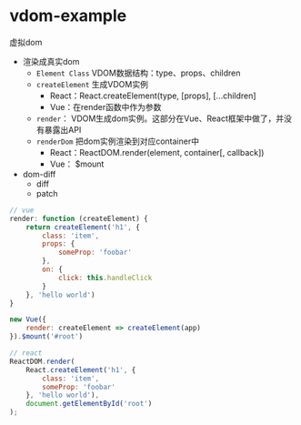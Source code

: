 # vdom-example

虚拟dom
* 渲染成真实dom
    * `Element Class` VDOM数据结构：type、props、children
    * `createElement` 生成VDOM实例
        * React：React.createElement(type, [props], [...children]
        * Vue：在render函数中作为参数
    * `render`： VDOM生成dom实例。这部分在Vue、React框架中做了，并没有暴露出API
    * `renderDom` 把dom实例渲染到对应container中
        * React：ReactDOM.render(element, container[, callback])
        * Vue： $mount
* dom-diff
    * diff
    * patch

``` js
// vue
render: function (createElement) {
    return createElement('h1', {
        class: 'item',
        props: {
            someProp: 'foobar'
        },
        on: {
            click: this.handleClick
        }
    }, 'hello world')
}

new Vue({
    render: createElement => createElement(app)
}).$mount('#root')
```

``` js
// react
ReactDOM.render(
    React.createElement('h1', {
        class: 'item',
        someProp: 'foobar'
    }, 'hello world'),
    document.getElementById('root')
);
```